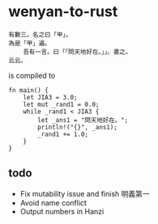 # wenyan-to-rust

```
有數三。名之曰「甲」。
為是「甲」遍。
	吾有一言。曰「「問天地好在。」」。書之。
云云。
```

is compiled to

```
fn main() {
    let JIA3 = 3.0;
    let mut _rand1 = 0.0;
    while _rand1 < JIA3 {
        let _ans1 = "問天地好在。";
        println!("{}", _ans1);
        _rand1 += 1.0;
    }
}
```

## todo
* Fix mutability issue and finish 明義第一
* Avoid name conflict
* Output numbers in Hanzi

